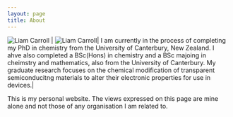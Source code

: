 ```yaml
---
layout: page
title: About
---
```

![Liam Carroll](../assets/Photo.jpg)
| ![Liam Carroll](https://github.com/LRCarroll/Liam-R-Carroll/blob/main/assets/Photo.jpg?raw=true)| I am currently in the process of completing my PhD in chemistry from the University of Canterbury, New Zealand. I ahve also completed a BSc(Hons) in chemistry and a BSc majoing in cheimstry and mathematics, also from the University of Canterbury. My graduate research focuses on the chemical modification of transparent semiconducitng materials to alter their electronic properties for use in devices.|

This is my personal website. The views expressed on this page are mine alone and not those of any organisation I am related to.